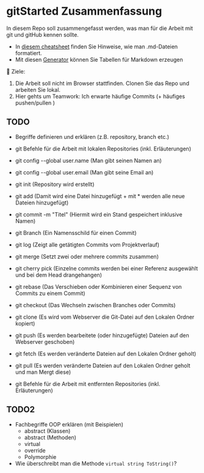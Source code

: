 # gitStarted Zusammenfassung
In diesem Repo soll zusammengefasst werden, was man für die Arbeit mit git und gitHub kennen sollte.
- In [diesem cheatsheet](https://github.com/adam-p/markdown-here/wiki/Markdown-Cheatsheet) finden Sie Hinweise, wie man .md-Dateien formatiert.
- Mit diesen [Generator](https://www.tablesgenerator.com/markdown_tables) können Sie Tabellen für Markdown erzeugen

:dart: Ziele:
1. Die Arbeit soll nicht im Browser stattfinden. Clonen Sie das Repo und arbeiten Sie lokal.
1. Hier gehts um Teamwork: Ich erwarte häufige Commits (+ häufiges pushen/pullen )

## TODO
- Begriffe definieren und erklären (z.B. repository, branch etc.)

- git Befehle für die Arbeit mit lokalen Repositories (inkl. Erläuterungen)


- git config --global user.name (Man gibt seinen Namen an)

- git config --global user.email (Man gibt seine Email an)

- git init (Repository wird erstellt)

- git add (Damit wird eine Datei hinzugefügt + mit * werden alle neue Dateien hinzugefügt)

- git commit -m "Titel" (Hiermit wird ein Stand gespeichert inklusive Namen)

- git Branch (Ein Namensschild für einen Commit)

- git log (Zeigt alle getätigten Commits vom Projektverlauf)

- git merge (Setzt zwei oder mehrere commits zusammen)

- git cherry pick (Einzelne commits werden bei einer Referenz ausgewählt und bei dem Head drangehangen)

- git rebase (Das Verschieben oder Kombinieren einer Sequenz von Commits zu einem Commit)

- git checkout (Das Wechseln zwischen Branches oder Commits)

- git clone (Es wird vom Webserver die Git-Datei auf den Lokalen Ordner kopiert)

- git push (Es werden bearbeitete (oder hinzugefügte) Dateien auf den Webserver geschoben)

- git fetch (Es werden veränderte Dateien auf den Lokalen Ordner geholt)

- git pull (Es werden veränderte Dateien auf den Lokalen Ordner geholt und man Mergt diese)


- git Befehle für die Arbeit mit entfernten Repositories (inkl. Erläuterungen)

## TODO2
- Fachbegriffe OOP erklären (mit Beispielen)
  - abstract (Klassen)
  - abstract (Methoden)
  - virtual
  - override
  - Polymorphie
- Wie überschreibt man die Methode `virtual string ToString()`?
